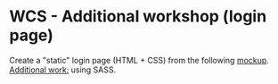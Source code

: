 # WCS - Additional workshop (login page)

Create a "static" login page (HTML + CSS) from the following [mockup](mockup/mockup.png).<br>
<u>Additional work:</u> using SASS.

